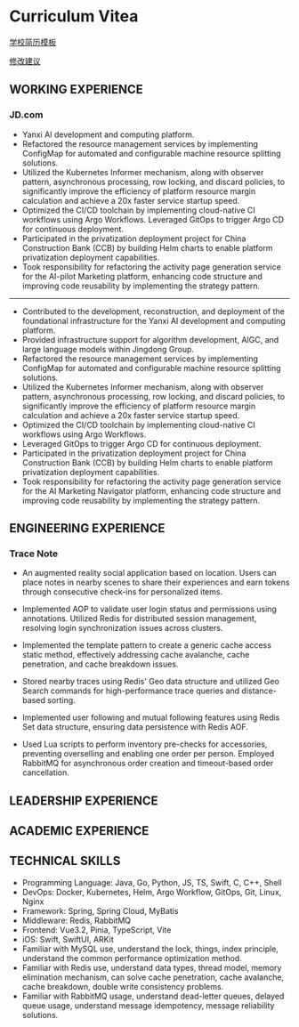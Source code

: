 # Curriculum Vitea

[学校简历模板](https://www.1point3acres.com/bbs/thread-565537-1-1.html)

[修改建议](https://www.1point3acres.com/bbs/thread-1028155-1-1.html)

## WORKING EXPERIENCE

### JD.com

- Yanxi AI development and computing platform.
- Refactored the resource management services by implementing ConfigMap for automated and configurable machine resource splitting solutions. 
- Utilized the Kubernetes Informer mechanism, along with observer pattern, asynchronous processing, row locking, and discard policies, to significantly improve the efficiency of platform resource margin calculation and achieve a 20x faster service startup speed. 
- Optimized the CI/CD toolchain by implementing cloud-native CI workflows using Argo Workflows. Leveraged GitOps to trigger Argo CD for continuous deployment. 
- Participated in the privatization deployment project for China Construction Bank (CCB) by building Helm charts to enable platform privatization deployment capabilities. 
- Took responsibility for refactoring the activity page generation service for the AI-pilot Marketing platform, enhancing code structure and improving code reusability by implementing the strategy pattern. 

---

- Contributed to the development, reconstruction, and deployment of the foundational infrastructure for the Yanxi AI development and computing platform. 
- Provided infrastructure support for algorithm development, AIGC, and large language models within Jingdong Group. 
- Refactored the resource management services by implementing ConfigMap for automated and configurable machine resource splitting solutions. 
- Utilized the Kubernetes Informer mechanism, along with observer pattern, asynchronous processing, row locking, and discard policies, to significantly improve the efficiency of platform resource margin calculation and achieve a 20x faster service startup speed. 
- Optimized the CI/CD toolchain by implementing cloud-native CI workflows using Argo Workflows. 
- Leveraged GitOps to trigger Argo CD for continuous deployment. 
- Participated in the privatization deployment project for China Construction Bank (CCB) by building Helm charts to enable platform privatization deployment capabilities. 
- Took responsibility for refactoring the activity page generation service for the AI Marketing Navigator platform, enhancing code structure and improving code reusability by implementing the strategy pattern. 

## ENGINEERING EXPERIENCE

### Trace Note

- An augmented reality social application based on location. Users can place notes in nearby scenes to share their experiences and earn tokens through consecutive check-ins for personalized items. 

- Implemented AOP to validate user login status and permissions using annotations. Utilized Redis for distributed session management, resolving login synchronization issues across clusters. 
- Implemented the template pattern to create a generic cache access static method, effectively addressing cache avalanche, cache penetration, and cache breakdown issues. 
- Stored nearby traces using Redis' Geo data structure and utilized Geo Search commands for high-performance trace queries and distance-based sorting. 
- Implemented user following and mutual following features using Redis Set data structure, ensuring data persistence with Redis AOF. 
- Used Lua scripts to perform inventory pre-checks for accessories, preventing overselling and enabling one order per person. Employed RabbitMQ for asynchronous order creation and timeout-based order cancellation. 

## LEADERSHIP EXPERIENCE



## ACADEMIC EXPERIENCE



## TECHNICAL SKILLS

- Programming Language: Java, Go, Python, JS, TS, Swift, C, C++, Shell
- DevOps: Docker, Kubernetes, Helm, Argo Workflow, GitOps, Git, Linux, Nginx
- Framework: Spring, Spring Cloud, MyBatis
- Middleware: Redis, RabbitMQ
- Frontend: Vue3.2, Pinia, TypeScript, Vite
- iOS: Swift, SwiftUI, ARKit
- Familiar with MySQL use, understand the lock, things, index principle, understand the common performance optimization method.
- Familiar with Redis use, understand data types, thread model, memory elimination mechanism, can solve cache penetration, cache avalanche, cache breakdown, double write consistency problems.
- Familiar with RabbitMQ usage, understand dead-letter queues, delayed queue usage, understand message idempotency, message reliability solutions.

